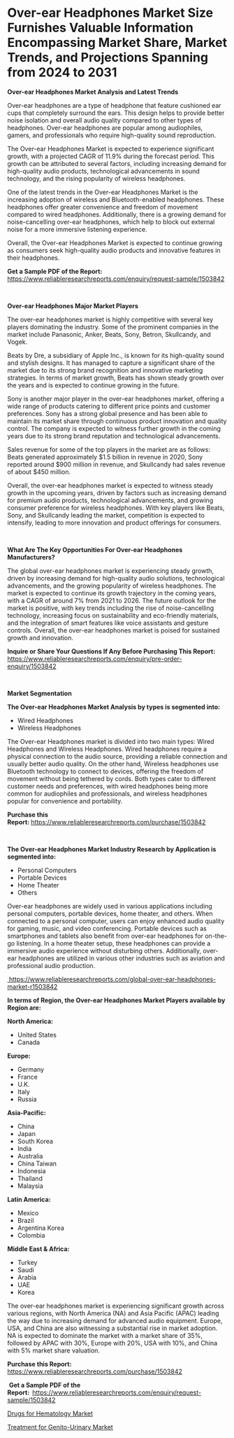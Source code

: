 <p><h1>Over-ear Headphones Market Size Furnishes Valuable Information Encompassing Market Share, Market Trends, and Projections Spanning from 2024 to 2031</h1></p><p><strong>Over-ear Headphones Market Analysis and Latest Trends</strong></p>
<p><p>Over-ear headphones are a type of headphone that feature cushioned ear cups that completely surround the ears. This design helps to provide better noise isolation and overall audio quality compared to other types of headphones. Over-ear headphones are popular among audiophiles, gamers, and professionals who require high-quality sound reproduction.</p><p>The Over-ear Headphones Market is expected to experience significant growth, with a projected CAGR of 11.9% during the forecast period. This growth can be attributed to several factors, including increasing demand for high-quality audio products, technological advancements in sound technology, and the rising popularity of wireless headphones.</p><p>One of the latest trends in the Over-ear Headphones Market is the increasing adoption of wireless and Bluetooth-enabled headphones. These headphones offer greater convenience and freedom of movement compared to wired headphones. Additionally, there is a growing demand for noise-cancelling over-ear headphones, which help to block out external noise for a more immersive listening experience.</p><p>Overall, the Over-ear Headphones Market is expected to continue growing as consumers seek high-quality audio products and innovative features in their headphones.</p></p>
<p><strong>Get a Sample PDF of the Report:&nbsp;</strong> <a href="https://www.reliableresearchreports.com/enquiry/request-sample/1503842">https://www.reliableresearchreports.com/enquiry/request-sample/1503842</a></p>
<p>&nbsp;</p>
<p><strong>Over-ear Headphones Major Market Players</strong></p>
<p><p>The over-ear headphones market is highly competitive with several key players dominating the industry. Some of the prominent companies in the market include Panasonic, Anker, Beats, Sony, Betron, Skullcandy, and Vogek.</p><p>Beats by Dre, a subsidiary of Apple Inc., is known for its high-quality sound and stylish designs. It has managed to capture a significant share of the market due to its strong brand recognition and innovative marketing strategies. In terms of market growth, Beats has shown steady growth over the years and is expected to continue growing in the future.</p><p>Sony is another major player in the over-ear headphones market, offering a wide range of products catering to different price points and customer preferences. Sony has a strong global presence and has been able to maintain its market share through continuous product innovation and quality control. The company is expected to witness further growth in the coming years due to its strong brand reputation and technological advancements.</p><p>Sales revenue for some of the top players in the market are as follows: Beats generated approximately $1.5 billion in revenue in 2020, Sony reported around $900 million in revenue, and Skullcandy had sales revenue of about $450 million.</p><p>Overall, the over-ear headphones market is expected to witness steady growth in the upcoming years, driven by factors such as increasing demand for premium audio products, technological advancements, and growing consumer preference for wireless headphones. With key players like Beats, Sony, and Skullcandy leading the market, competition is expected to intensify, leading to more innovation and product offerings for consumers.</p></p>
<p>&nbsp;</p>
<p><strong>What Are The Key Opportunities For Over-ear Headphones Manufacturers?</strong></p>
<p><p>The global over-ear headphones market is experiencing steady growth, driven by increasing demand for high-quality audio solutions, technological advancements, and the growing popularity of wireless headphones. The market is expected to continue its growth trajectory in the coming years, with a CAGR of around 7% from 2021 to 2026. The future outlook for the market is positive, with key trends including the rise of noise-cancelling technology, increasing focus on sustainability and eco-friendly materials, and the integration of smart features like voice assistants and gesture controls. Overall, the over-ear headphones market is poised for sustained growth and innovation.</p></p>
<p><strong>Inquire or Share Your Questions If Any Before Purchasing This Report:</strong> <a href="https://www.reliableresearchreports.com/enquiry/pre-order-enquiry/1503842">https://www.reliableresearchreports.com/enquiry/pre-order-enquiry/1503842</a></p>
<p>&nbsp;</p>
<p><strong>Market Segmentation</strong></p>
<p><strong>The Over-ear Headphones Market Analysis by types is segmented into:</strong></p>
<p><ul><li>Wired Headphones</li><li>Wireless Headphones</li></ul></p>
<p><p>The Over-ear Headphones market is divided into two main types: Wired Headphones and Wireless Headphones. Wired headphones require a physical connection to the audio source, providing a reliable connection and usually better audio quality. On the other hand, Wireless headphones use Bluetooth technology to connect to devices, offering the freedom of movement without being tethered by cords. Both types cater to different customer needs and preferences, with wired headphones being more common for audiophiles and professionals, and wireless headphones popular for convenience and portability.</p></p>
<p><strong>Purchase this Report:&nbsp;</strong><a href="https://www.reliableresearchreports.com/purchase/1503842">https://www.reliableresearchreports.com/purchase/1503842</a></p>
<p>&nbsp;</p>
<p><strong>The Over-ear Headphones Market Industry Research by Application is segmented into:</strong></p>
<p><ul><li>Personal Computers</li><li>Portable Devices</li><li>Home Theater</li><li>Others</li></ul></p>
<p><p>Over-ear headphones are widely used in various applications including personal computers, portable devices, home theater, and others. When connected to a personal computer, users can enjoy enhanced audio quality for gaming, music, and video conferencing. Portable devices such as smartphones and tablets also benefit from over-ear headphones for on-the-go listening. In a home theater setup, these headphones can provide a immersive audio experience without disturbing others. Additionally, over-ear headphones are utilized in various other industries such as aviation and professional audio production.</p></p>
<p><a href="https://www.reliableresearchreports.com/global-over-ear-headphones-market-r1503842">&nbsp;https://www.reliableresearchreports.com/global-over-ear-headphones-market-r1503842</a></p>
<p><strong>In terms of Region, the Over-ear Headphones Market Players available by Region are:</strong></p>
<p>
    <p> <strong> North America: </strong>
        <ul>
            <li>United States</li>
            <li>Canada</li>
        </ul>
        </p> 
    <p> <strong> Europe: </strong>
        <ul>
            <li>Germany</li>
            <li>France</li>
            <li>U.K.</li>
            <li>Italy</li>
            <li>Russia</li>
        </ul>
        </p> 
    <p> <strong> Asia-Pacific: </strong>
        <ul>
            <li>China</li>
            <li>Japan</li>
            <li>South Korea</li>
            <li>India</li>
            <li>Australia</li>
            <li>China Taiwan</li>
            <li>Indonesia</li>
            <li>Thailand</li>
            <li>Malaysia</li>
        </ul>
        </p> 
    <p> <strong> Latin America: </strong>
        <ul>
            <li>Mexico</li>
            <li>Brazil</li>
            <li>Argentina Korea</li>
            <li>Colombia</li>
        </ul>
        </p> 
    <p> <strong> Middle East & Africa: </strong>
        <ul>
            <li>Turkey</li>
            <li>Saudi</li>
            <li>Arabia</li>
            <li>UAE</li>
            <li>Korea</li>
        </ul>
    </p>
    </p>
<p><p>The over-ear headphones market is experiencing significant growth across various regions, with North America (NA) and Asia Pacific (APAC) leading the way due to increasing demand for advanced audio equipment. Europe, USA, and China are also witnessing a substantial rise in market adoption. NA is expected to dominate the market with a market share of 35%, followed by APAC with 30%, Europe with 20%, USA with 10%, and China with 5% market share valuation.</p></p>
<p><strong>Purchase this Report: </strong><a href="https://www.reliableresearchreports.com/purchase/1503842">https://www.reliableresearchreports.com/purchase/1503842</a></p>
<p>&nbsp;<strong>Get a Sample PDF of the Report:&nbsp;&nbsp;</strong><a href="https://www.reliableresearchreports.com/enquiry/request-sample/1503842">https://www.reliableresearchreports.com/enquiry/request-sample/1503842</a></p>
<p><strong></strong></p>
<p><p><a href="https://github.com/BryanLittlebXfbG/Market-Research-Report-List-1/blob/main/drugs-for-hematology-market.md">Drugs for Hematology Market</a></p><p><a href="https://github.com/fxdvmliw90/Market-Research-Report-List-1/blob/main/treatment-for-genito-urinary-market.md">Treatment for Genito-Urinary Market</a></p></p>